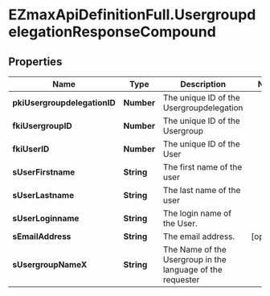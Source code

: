 # EZmaxApiDefinitionFull.UsergroupdelegationResponseCompound

## Properties

Name | Type | Description | Notes
------------ | ------------- | ------------- | -------------
**pkiUsergroupdelegationID** | **Number** | The unique ID of the Usergroupdelegation | 
**fkiUsergroupID** | **Number** | The unique ID of the Usergroup | 
**fkiUserID** | **Number** | The unique ID of the User | 
**sUserFirstname** | **String** | The first name of the user | 
**sUserLastname** | **String** | The last name of the user | 
**sUserLoginname** | **String** | The login name of the User. | 
**sEmailAddress** | **String** | The email address. | [optional] 
**sUsergroupNameX** | **String** | The Name of the Usergroup in the language of the requester | 


